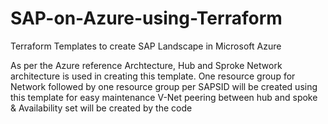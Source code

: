 # SAP-on-Azure-using-Terraform
Terraform Templates to create SAP Landscape in Microsoft Azure

As per the Azure reference Archtecture, Hub and Sproke Network architecture is used in creating this template.
One resource group for Network followed by one resource group per SAPSID will be created using this template for easy maintenance
V-Net peering between hub and spoke & Availability set  will be created by the code

